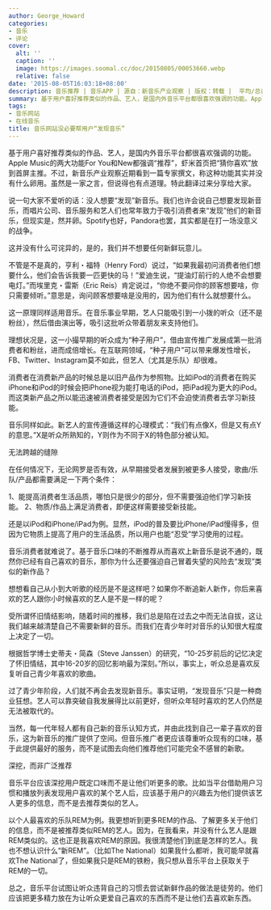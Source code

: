 ```yaml
---
author: George_Howard
categories:
- 音乐
- 评论
cover:
  alt: ''
  caption: ''
  image: https://images.soomal.cc/doc/20150805/00053660.webp
  relative: false
date: '2015-08-05T16:03:18+08:00'
description: 音乐推荐 | 音乐APP | 源自：新音乐产业观察 | 版权：转载 |  平均/总评分：08.20/41
summary: 基于用户喜好推荐类似的作品、艺人，是国内外音乐平台都很喜欢强调的功能。Apple Music的两大功能For You和New都强调“推荐”，虾米首页把“猜你喜欢”放到首屏主推。不过，新音乐产业观察近期看到一篇专家撰文，称这种功能其实并没有什么卵用。虽然是一家之言，但说得也有点道理。特此翻译过来分享给大家。
tags:
- 音乐网站
- 在线音乐
title: 音乐网站没必要帮用户“发现音乐”
---
```


基于用户喜好推荐类似的作品、艺人，是国内外音乐平台都很喜欢强调的功能。Apple Music的两大功能For You和New都强调“推荐”，虾米首页把“猜你喜欢”放到首屏主推。不过，新音乐产业观察近期看到一篇专家撰文，称这种功能其实并没有什么卵用。虽然是一家之言，但说得也有点道理。特此翻译过来分享给大家。


说一句大家不爱听的话：没人想要“发现”新音乐。我们也许会说自己想要发现新音乐，而唱片公司、音乐服务和艺人们也常年致力于吸引消费者来“发现”他们的新音乐，但现实是，然并卵。Spotify也好，Pandora也罢，其实都是在打一场没意义的战争。

这并没有什么可诧异的，是的，我们并不想要任何新鲜玩意儿。

不管是不是真的，亨利・福特（Henry Ford）说过，“如果我最初问消费者他们想要什么，他们会告诉我要一匹更快的马！”爱迪生说，“提油灯前行的人绝不会想要电灯。”而埃里克・雷斯（Eric Reis）肯定说过，“你绝不要问你的顾客想要啥，你只需要倾听。”意思是，询问顾客想要啥是没用的，因为他们有什么就想要什么。

这一原理同样适用音乐。在音乐事业早期，艺人只能吸引到一小拨的听众（还不是粉丝），然后借由演出等，吸引这批听众带着朋友来支持他们。

理想状况是，这一小撮早期的听众成为“种子用户”，借由宣传推广发展成第一批消费者和粉丝，进而成倍增长。在互联网领域，“种子用户”可以带来爆发性增长，FB、Twitter、Instagram莫不如此，但艺人（尤其是乐队）却很难。

消费者在消费新产品的时候总是以旧产品作为参照物。比如iPod的消费者在购买iPhone和iPod的时候会把iPhone视为能打电话的iPod，把iPad视为更大的iPod。而这类新产品之所以能迅速被消费者接受是因为它们不会迫使消费者去学习新技能。

音乐同样如此。新艺人的宣传遵循这样的心理模式：“我们有点像X，但是又有点Y的意思。”X是听众所熟知的，Y则作为不同于X的特色部分被认知。

无法跨越的缝隙

在任何情况下，无论网罗是否有效，从早期接受者发展到被更多人接受，歌曲/乐队/产品都需要满足一下两个条件：

1、能提高消费者生活品质，哪怕只是很少的部分，但不需要强迫他们学习新技能。
2、物质/作品上满足消费者，即便这样需要接受新技能。

还是以iPod和iPhone/iPad为例。显然，iPod的普及要比iPhone/iPad慢得多，但因为它物质上提高了用户的生活品质，所以用户也能“忍受”学习使用的过程。

音乐消费者就难说了。基于音乐口味的不断推荐从而喜欢上新音乐是说不通的，既然你已经有自己喜欢的音乐，那你为什么还要强迫自己冒着失望的风险去“发现”类似的新作品？

想想看自己从小到大听歌的经历是不是这样吧？如果你不断追新人新作，你后来喜欢的艺人跟你小时候喜欢的艺人是不是一样的呢？

受所谓怀旧情结影响，随着时间的推移，我们总是陷在过去之中而无法自拔，这让我们越来越清楚自己不需要新鲜的音乐。而我们在青少年时对音乐的认知很大程度上决定了一切。

根据哲学博士史蒂夫・简森（Steve Janssen）的研究，“10-25岁前后的记忆决定了怀旧情结，其中16-20岁的回忆影响最为深刻。”所以，事实上，听众总是喜欢反复听自己青少年喜欢的歌曲。

过了青少年阶段，人们就不再会去发现新音乐。事实证明，“发现音乐”只是一种商业狂想。艺人可以靠突破自我发展得比以前更好，但听众年轻时喜欢的艺人仍然是无法被取代的。

当然，每一代年轻人都有自己新的音乐认知方式，并由此找到自己一辈子喜欢的音乐，这为新音乐的推广提供了空间。但音乐推广者更应该尊重听众现有的口味，基于此提供最好的服务，而不是试图去向他们推荐他们可能完全不感冒的新歌。

深挖，而非广泛推荐

音乐平台应该深挖用户既定口味而不是让他们听更多的歌。比如当平台借助用户习惯和播放列表发现用户喜欢的某个艺人后，应该基于用户的兴趣去为他们提供该艺人更多的信息，而不是去推荐类似的艺人。

以个人最喜欢的乐队REM为例。我更想听到更多REM的作品、了解更多关于他们的信息，而不是被推荐类似REM的艺人。因为，在我看来，并没有什么艺人是跟REM类似的。这也正是我喜欢REM的原因。我很清楚他们到底是怎样的艺人。我也不想认识什么“新REM”。（比如The National）如果我什么都听，我可能早就喜欢The National了，但如果我只是REM的铁粉，我只想从音乐平台上获取关于REM的一切。

总之，音乐平台试图让听众违背自己的习惯去尝试新鲜作品的做法是徒劳的。他们应该把更多精力放在为让听众更爱自己喜欢的东西而不是让他们去喜欢新东西。